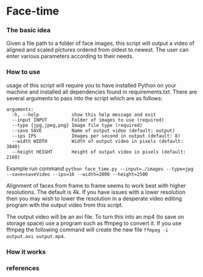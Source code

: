 # Face-time

### The basic idea

Given a file path to a folder of face images, this script will output a video of aligned and scaled pictures ordered from oldest to newest. The user can enter various parameters according to their needs.

### How to use

usage of this script will require you to have installed Python on your machine and installed all dependencies found in requirements.txt. There are several arguments to pass into the script which are as follows:

```
arguments:
  -h, --help            show this help message and exit
  --input INPUT         Folder of images to use (required)
  --type {jpg,jpeg,png} Image file type (required)
  --save SAVE           Name of output video (default: output)
  --ips IPS             Images per second in output (default: 8)
  --width WIDTH         Width of output video in pixels (default: 3840)
  --height HEIGHT       Height of output video in pixels (default: 2160)
```

Example run command `python face_time.py --input=./images --type=jpg --save=saveVideo --ips=16 --width=2000 --height=2500`

Alignment of faces from frame to frame seems to work best with higher resolutions. The default is 4k. If you have issues with a lower resolution then you may wish to lower the resolution in a desperate video editing program with the output video from this script.

The output video will be an avi file. To turn this into an mp4 (to save on storage space) use a program such as ffmpeg to convert it. If you use ffmpeg the following command will create the new file `ffmpeg -i output.avi output.mp4`.

### How it works

### references
